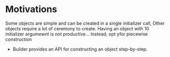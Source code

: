 # Motivations
Some objects are simple and can be created in a single initializer call, Other objects require a lot of ceremony to create. Having an object with 10 initializer argumewnt is not productive... Instead, opt yfor piecewise construction

- Builder provides an API for constructing an object step-by-step.